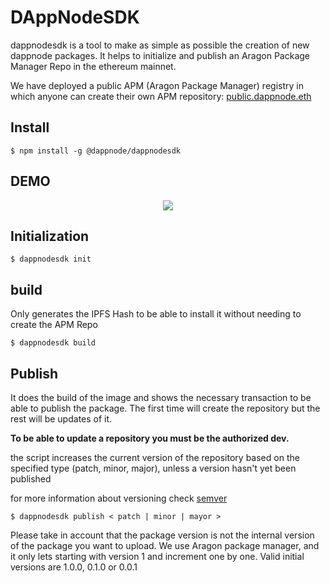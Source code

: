 # DAppNodeSDK
dappnodesdk is a tool to make as simple as possible the creation of new dappnode packages. It helps to initialize and publish an Aragon Package Manager Repo in the ethereum mainnet.

We have deployed a public APM (Aragon Package Manager) registry in which anyone can create their own APM repository: [public.dappnode.eth](https://etherscan.io/address/public.dappnode.eth)

## Install 

```
$ npm install -g @dappnode/dappnodesdk
```

## DEMO

<p align="center"><img src="/img/demo.gif?raw=true"/></p>

## Initialization
```
$ dappnodesdk init
```

## build 
Only generates the IPFS Hash to be able to install it without needing to create the APM Repo
```
$ dappnodesdk build
```

## Publish 
It does the build of the image and shows the necessary transaction to be able to publish the package. The first time will create the repository but the rest will be updates of it.

__To be able to update a repository you must be the authorized dev.__

the script increases the current version of the repository based on the specified type (patch, minor, major), unless a version hasn't yet been published

for more information about versioning check [semver](https://semver.org/)

```
$ dappnodesdk publish < patch | minor | mayor >
```
Please take in account that the package version is not the internal version of the package you want to upload. 
We use Aragon package manager, and it only lets starting with version 1 and increment one by one. Valid initial versions are 1.0.0, 0.1.0 or 0.0.1
